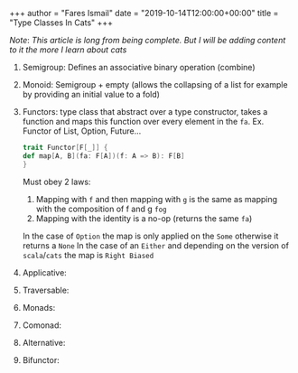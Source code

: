 +++
author = "Fares Ismail"
date = "2019-10-14T12:00:00+00:00"
title = "Type Classes In Cats"
+++

_Note_: _This article is long from being complete. But I will be adding content to it the more I learn about cats_

1. Semigroup: Defines an associative binary operation (combine)

2. Monoid: Semigroup + empty (allows the collapsing of a list for example by providing an initial value to a fold)

3. Functors: type class that abstract over a type constructor, takes a function and maps this function over every element in the `fa`.
            Ex. Functor of List, Option, Future...

    ```scala
    trait Functor[F[_]] {
    def map[A, B](fa: F[A])(f: A => B): F[B]
    }
    ```

    Must obey 2 laws:

    1. Mapping with `f` and then mapping with `g` is the same as mapping with the composition of f and g `fog`
    2. Mapping with the identity is a no-op (returns the same `fa`)

    In the case of `Option` the map is only applied on the `Some` otherwise it returns a `None`
    In the case of an `Either` and depending on the version of `scala`/`cats` the map is `Right Biased`

4. Applicative:

5. Traversable:

6. Monads:

7. Comonad:

8. Alternative:

9. Bifunctor:
